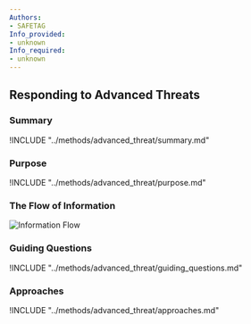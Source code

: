 ```yaml
---
Authors:
- SAFETAG
Info_provided:
- unknown
Info_required:
- unknown
---
```


## Responding to Advanced Threats

### Summary
!INCLUDE "../methods/advanced_threat/summary.md"

### Purpose
!INCLUDE "../methods/advanced_threat/purpose.md"

### The Flow of Information
![ Information Flow](images/info_flows/advanced_threat.svg)

### Guiding Questions
!INCLUDE "../methods/advanced_threat/guiding_questions.md"

### Approaches
!INCLUDE "../methods/advanced_threat/approaches.md"
